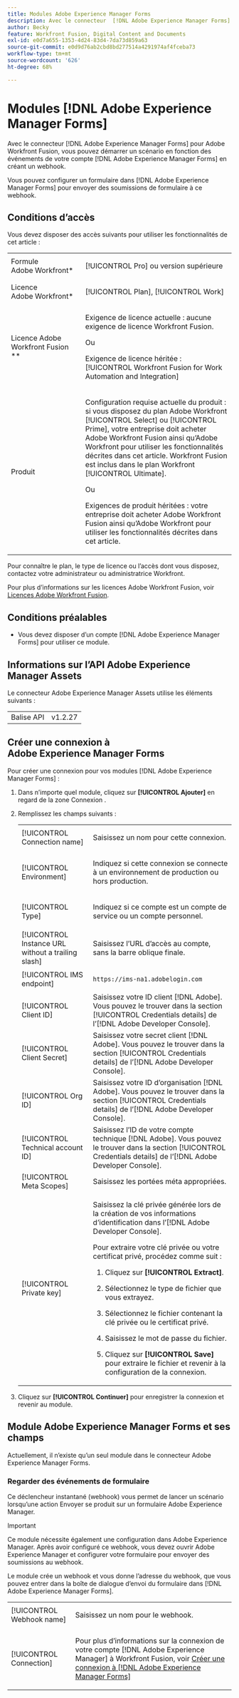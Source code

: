```yaml
---
title: Modules Adobe Experience Manager Forms
description: Avec le connecteur  [!DNL Adobe Experience Manager Forms] ’Adobe Workfront Fusion, vous pouvez démarrer un scénario en fonction des événements se produisant dans votre compte, créer, charger et mettre à jour des ressources, ainsi que copier ou déplacer des dossiers et des ressources [!DNL Adobe Experience Manager Forms] s.
author: Becky
feature: Workfront Fusion, Digital Content and Documents
exl-id: e0d7a655-1353-4d24-83d4-7da73d859a63
source-git-commit: e0d9d76ab2cbd8bd277514a4291974af4fceba73
workflow-type: tm+mt
source-wordcount: '626'
ht-degree: 68%

---
```


# Modules [!DNL Adobe Experience Manager Forms]

Avec le connecteur [!DNL Adobe Experience Manager Forms] pour Adobe Workfront Fusion, vous pouvez démarrer un scénario en fonction des événements de votre compte [!DNL Adobe Experience Manager Forms] en créant un webhook.

Vous pouvez configurer un formulaire dans [!DNL Adobe Experience Manager Forms] pour envoyer des soumissions de formulaire à ce webhook.

## Conditions d’accès

Vous devez disposer des accès suivants pour utiliser les fonctionnalités de cet article :

<table style="table-layout:auto"> 
 <col> 
 <col> 
 <tbody> 
  <tr> 
   <td role="rowheader">Formule Adobe Workfront*</td>
  <td> <p>[!UICONTROL Pro] ou version supérieure</p> </td>
  </tr> 
  <tr data-mc-conditions=""> 
   <td role="rowheader">Licence Adobe Workfront*</td>
   <td> <p>[!UICONTROL Plan], [!UICONTROL Work]</p> </td> 
  </tr> 
  <tr> 
   <td role="rowheader">Licence Adobe Workfront Fusion **</td> 
   <td>
   <p>Exigence de licence actuelle : aucune exigence de licence Workfront Fusion.</p>
   <p>Ou</p>
   <p>Exigence de licence héritée : [!UICONTROL Workfront Fusion for Work Automation and Integration] </p>
   </td> 
  </tr> 
  <tr> 
   <td role="rowheader">Produit</td> 
   <td>
   <p>Configuration requise actuelle du produit : si vous disposez du plan Adobe Workfront [!UICONTROL Select] ou [!UICONTROL Prime], votre entreprise doit acheter Adobe Workfront Fusion ainsi qu’Adobe Workfront pour utiliser les fonctionnalités décrites dans cet article. Workfront Fusion est inclus dans le plan Workfront [!UICONTROL Ultimate].</p>
   <p>Ou</p>
   <p>Exigences de produit héritées : votre entreprise doit acheter Adobe Workfront Fusion ainsi qu’Adobe Workfront pour utiliser les fonctionnalités décrites dans cet article.</p>
   </td> 
  </tr> 
 </tbody> 
</table>

Pour connaître le plan, le type de licence ou l’accès dont vous disposez, contactez votre administrateur ou administratrice Workfront.

Pour plus d’informations sur les licences Adobe Workfront Fusion, voir [Licences Adobe Workfront Fusion](/help/workfront-fusion/set-up-and-manage-workfront-fusion/licensing-operations-overview/license-automation-vs-integration.md).

## Conditions préalables

* Vous devez disposer d’un compte [!DNL Adobe Experience Manager Forms] pour utiliser ce module.

## Informations sur l’API Adobe Experience Manager Assets

Le connecteur Adobe Experience Manager Assets utilise les éléments suivants :

<table style="table-layout:auto"> 
 <col> 
 <col> 
 <tbody> 
  <tr> 
   <td role="rowheader">Balise API</td> 
   <td>v1.2.27</td> 
  </tr>
 </tbody> 
 </table>

## Créer une connexion à Adobe Experience Manager Forms

Pour créer une connexion pour vos modules [!DNL Adobe Experience Manager Forms] :

1. Dans n’importe quel module, cliquez sur **[!UICONTROL Ajouter]** en regard de la zone Connexion .

1. Remplissez les champs suivants :

   <table style="table-layout:auto"> 
    <col class="TableStyle-TableStyle-List-options-in-steps-Column-Column1">
    </col>
    <col class="TableStyle-TableStyle-List-options-in-steps-Column-Column2">
    </col>
    <tbody>
      <tr>
        <td role="rowheader">[!UICONTROL Connection name]</td>
        <td>
          <p>Saisissez un nom pour cette connexion.</p>
        </td>
      </tr>
      <tr>
        <td role="rowheader">[!UICONTROL Environment]</td>
        <td>
          <p>Indiquez si cette connexion se connecte à un environnement de production ou hors production.</p>
        </td>
      </tr>
      <tr>
        <td role="rowheader">[!UICONTROL Type]</td>
        <td>
          <p>Indiquez si ce compte est un compte de service ou un compte personnel.</p>
        </td>
      </tr>
      <tr>
        <td role="rowheader">[!UICONTROL Instance URL without a trailing slash]</td>
        <td>
          <p>Saisissez l’URL d’accès au compte, sans la barre oblique finale.</p>
        </td>
      </tr>
      <tr>
        <td role="rowheader">[!UICONTROL IMS endpoint]</td>
        <td>
          <p><code>https://ims-na1.adobelogin.com</code></p>
        </td>
      </tr>
      <tr>
        <td role="rowheader">[!UICONTROL Client ID]</td>
        <td>Saisissez votre ID client [!DNL Adobe]. Vous pouvez le trouver dans la section [!UICONTROL Credentials details] de l’[!DNL Adobe Developer Console].
      </tr>
      <tr>
        <td role="rowheader">[!UICONTROL Client Secret]</td>
        <td>Saisissez votre secret client [!DNL Adobe]. Vous pouvez le trouver dans la section [!UICONTROL Credentials details] de l’[!DNL Adobe Developer Console].
      </tr>
      <tr>
        <td role="rowheader">[!UICONTROL Org ID]</td>
        <td>Saisissez votre ID d’organisation [!DNL Adobe]. Vous pouvez le trouver dans la section [!UICONTROL Credentials details] de l’[!DNL Adobe Developer Console].
      </tr>
      <tr>
        <td role="rowheader">[!UICONTROL Technical account ID]</td>
        <td>Saisissez l’ID de votre compte technique [!DNL Adobe]. Vous pouvez le trouver dans la section [!UICONTROL Credentials details] de l’[!DNL Adobe Developer Console].
      </tr>
      <tr>
        <td role="rowheader">[!UICONTROL Meta Scopes]</td>
        <td>Saisissez les portées méta appropriées.       </td>
      </tr>
      <tr>
        <td role="rowheader">[!UICONTROL Private key]</td>
        <td>
          <p>Saisissez la clé privée générée lors de la création de vos informations d’identification dans l’[!DNL Adobe Developer Console]. </p>
          <p>Pour extraire votre clé privée ou votre certificat privé, procédez comme suit :</p>
          <ol>
            <li value="1">
              <p>Cliquez sur <b>[!UICONTROL Extract]</b>.</p>
            </li>
            <li value="2">
              <p>Sélectionnez le type de fichier que vous extrayez.</p>
            </li>
            <li value="3">
              <p>Sélectionnez le fichier contenant la clé privée ou le certificat privé.</p>
            </li>
            <li value="4">
              <p>Saisissez le mot de passe du fichier.</p>
            </li>
            <li value="5">
              <p>Cliquez sur <b>[!UICONTROL Save]</b> pour extraire le fichier et revenir à la configuration de la connexion.</p>
            </li>
          </ol>
        </td>
      </tr>
    </tbody>
    </table>

1. Cliquez sur **[!UICONTROL Continuer]** pour enregistrer la connexion et revenir au module.

## Module Adobe Experience Manager Forms et ses champs

Actuellement, il n’existe qu’un seul module dans le connecteur Adobe Experience Manager Forms.

### Regarder des événements de formulaire

Ce déclencheur instantané (webhook) vous permet de lancer un scénario lorsqu’une action Envoyer se produit sur un formulaire Adobe Experience Manager.

>[!IMPORTANT]
>
>Ce module nécessite également une configuration dans Adobe Experience Manager. Après avoir configuré ce webhook, vous devez ouvrir Adobe Experience Manager et configurer votre formulaire pour envoyer des soumissions au webhook.
>
><!--For instructions on the required form configuration, see insert url here-->

<table style="table-layout:auto"> 
 <col> 
 <col> 
 <tbody> 
  <tr> 
   <td role="rowheader">[!UICONTROL Webhook name]</td> 
   <td> <p>Saisissez un nom pour le webhook.</p> </td> 
  </tr> 
  <tr> 
   <td role="rowheader">[!UICONTROL Connection]</td> 
   <td> <p>Pour plus d’informations sur la connexion de votre compte [!DNL Adobe Experience Manager] à Workfront Fusion, voir <a href="/help/workfront-fusion/references/apps-and-modules/adobe-connectors/aem-forms-modules.md#create-a-connection-to-adobe-experience-manager-forms" class="MCXref xref">Créer une connexion à [!DNL Adobe Experience Manager Forms]</a></p> </td> 
  </tr>

Le module crée un webhook et vous donne l’adresse du webhook, que vous pouvez entrer dans la boîte de dialogue d’envoi du formulaire dans [!DNL Adobe Experience Manager Forms].
